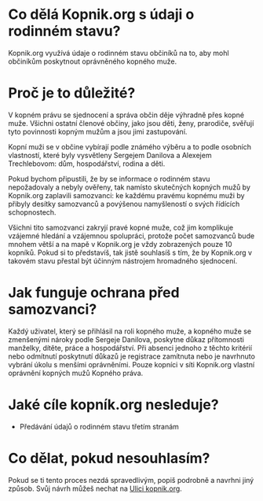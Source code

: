 # Co dělá Kopnik.org s údaji o rodinném stavu?

Kopnik.org využívá údaje o rodinném stavu občiníků na to, aby mohl občiníkům poskytnout oprávněného kopného muže.

# Proč je to důležité?

V kopném právu se sjednocení a správa občin děje výhradně přes kopné muže. Všichni ostatní členové občiny, jako jsou děti, ženy, prarodiče, svěřují tyto povinnosti kopným mužům a jsou jimi zastupování.

Kopní muži se v občine vybírají podle známého výběru a to podle osobních vlastností, které byly vysvětleny Sergejem Danilova a Alexejem Trechlebovom: dům, hospodářství, rodina a děti.

Pokud bychom připustili, že by se informace o rodinném stavu nepožadovaly a nebyly ověřeny, tak namísto skutečných kopných mužů by Kopnik.org zaplavili samozvanci: ke každému pravému kopnému muži by přibyly desítky samozvanců a povýšenou namyšleností o svých řídících schopnostech.

Všichni tito samozvanci zakryjí pravé kopné muže, což jim komplikuje vzájemné hledání a vzájemnou spolupráci, protože počet samozvanců bude mnohem větší a na mapě v Kopnik.org je vždy zobrazených pouze 10 kopníků. Pokud si to představíš, tak jistě souhlasíš s tím, že by Kopnik.org v takovém stavu přestal být účinným nástrojem hromadného sjednocení.

# Jak funguje ochrana před samozvanci?

Každý uživatel, který se přihlásil na roli kopného muže, a kopného muže se zmenšenými nároky podle Sergeje Danilova, poskytne důkaz přítomnosti manželky, dítěte, práce a hospodářství. Při absenci jednoho z těchto kritérií nebo odmítnutí poskytnutí důkazů je registrace zamítnuta nebo je navrhnuto vybrání úkolu s menšími oprávněními. Pouze kopníci v síti Kopnik.org vlastní oprávnění kopných mužů Kopného práva.

# Jaké cíle kopník.org nesleduje?

- Předávání údajů o rodinném stavu třetím stranám

# Co dělat, pokud nesouhlasím?

Pokud se ti tento proces nezdá spravedlivým, popiš podrobně a navrhni jiný způsob. Svůj návrh můžeš nechat na [Ulici kopnik.org](https://vk.me/join/gPg9/g6wjgknBe034BdDdOdcjvU1MtJKZ7o=).
